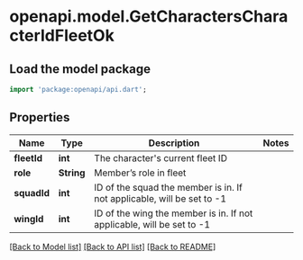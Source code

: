 # openapi.model.GetCharactersCharacterIdFleetOk

## Load the model package
```dart
import 'package:openapi/api.dart';
```

## Properties
Name | Type | Description | Notes
------------ | ------------- | ------------- | -------------
**fleetId** | **int** | The character's current fleet ID | 
**role** | **String** | Member’s role in fleet | 
**squadId** | **int** | ID of the squad the member is in. If not applicable, will be set to -1 | 
**wingId** | **int** | ID of the wing the member is in. If not applicable, will be set to -1 | 

[[Back to Model list]](../README.md#documentation-for-models) [[Back to API list]](../README.md#documentation-for-api-endpoints) [[Back to README]](../README.md)


